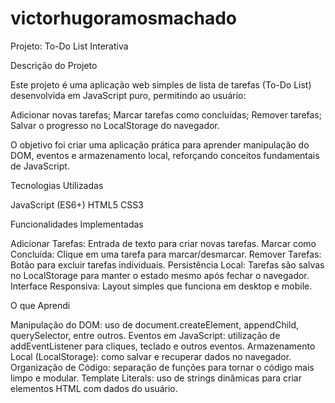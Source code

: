 # victorhugoramosmachado
Projeto: To-Do List Interativa 

Descrição do Projeto

Este projeto é uma aplicação web simples de lista de tarefas (To-Do List) desenvolvida em JavaScript puro, permitindo ao usuário:

Adicionar novas tarefas;
Marcar tarefas como concluídas;
Remover tarefas;
Salvar o progresso no LocalStorage do navegador.

O objetivo foi criar uma aplicação prática para aprender manipulação do DOM, eventos e armazenamento local, reforçando conceitos fundamentais de JavaScript.

Tecnologias Utilizadas

JavaScript (ES6+)
HTML5
CSS3

Funcionalidades Implementadas

Adicionar Tarefas: Entrada de texto para criar novas tarefas.
Marcar como Concluída: Clique em uma tarefa para marcar/desmarcar.
Remover Tarefas: Botão para excluir tarefas individuais.
Persistência Local: Tarefas são salvas no LocalStorage para manter o estado mesmo após fechar o navegador.
Interface Responsiva: Layout simples que funciona em desktop e mobile.

O que Aprendi

Manipulação do DOM: uso de document.createElement, appendChild, querySelector, entre outros.
Eventos em JavaScript: utilização de addEventListener para cliques, teclado e outros eventos.
Armazenamento Local (LocalStorage): como salvar e recuperar dados no navegador.
Organização de Código: separação de funções para tornar o código mais limpo e modular.
Template Literals: uso de strings dinâmicas para criar elementos HTML com dados do usuário.
